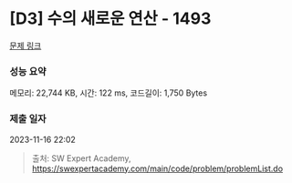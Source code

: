 # [D3] 수의 새로운 연산 - 1493 

[문제 링크](https://swexpertacademy.com/main/code/problem/problemDetail.do?contestProbId=AV2b-QGqADMBBASw) 

### 성능 요약

메모리: 22,744 KB, 시간: 122 ms, 코드길이: 1,750 Bytes

### 제출 일자

2023-11-16 22:02



> 출처: SW Expert Academy, https://swexpertacademy.com/main/code/problem/problemList.do